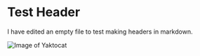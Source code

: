 # Test Header

I have edited an empty file to test making headers in markdown.

![Image of Yaktocat](https://octodex.github.com/images/yogitocat.png)
